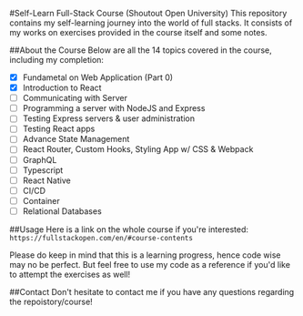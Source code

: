 #Self-Learn Full-Stack Course (Shoutout Open University)
This repository contains my self-learning journey into the world of full stacks. It consists of my works on exercises provided in the course itself and some notes.

##About the Course
Below are all the 14 topics covered in the course, including my completion:
- [x] Fundametal on Web Application (Part 0)
- [x] Introduction to React
- [ ] Communicating with Server
- [ ] Programming a server with NodeJS and Express
- [ ] Testing Express servers & user administration
- [ ] Testing React apps
- [ ] Advance State Management
- [ ] React Router, Custom Hooks, Styling App w/ CSS & Webpack
- [ ] GraphQL
- [ ] Typescript
- [ ] React Native
- [ ] CI/CD
- [ ] Container
- [ ] Relational Databases

##Usage
Here is a link on the whole course if you're interested: 
```https://fullstackopen.com/en/#course-contents```

Please do keep in mind that this is a learning progress, hence code wise may no be perfect. But feel free to use my code as a reference if you'd like to attempt the exercises as well!

##Contact
Don't hesitate to contact me if you have any questions regarding the repoistory/course!
